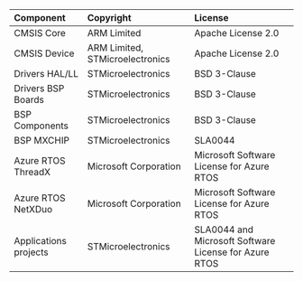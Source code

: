 | Component                       | Copyright                                                          | License                                               |
|:---------                       |:----------                                                         |:-------                                               |
| CMSIS Core                      | ARM Limited                                                        | Apache License 2.0                                    |
| CMSIS Device                    | ARM Limited, STMicroelectronics                                    | Apache License 2.0                                    |
| Drivers HAL/LL                  | STMicroelectronics                                                 | BSD 3-Clause                                          |
| Drivers BSP Boards              | STMicroelectronics                                                 | BSD 3-Clause                                          |
| BSP Components                  | STMicroelectronics                                                 | BSD 3-Clause                                          |
| BSP MXCHIP                      | STMicroelectronics                                                 | SLA0044                                               |
| Azure RTOS ThreadX              | Microsoft Corporation                                              | Microsoft Software License for Azure RTOS             |
| Azure RTOS NetXDuo              | Microsoft Corporation                                              | Microsoft Software License for Azure RTOS             |
| Applications projects           | STMicroelectronics                                                 | SLA0044 and Microsoft Software License for Azure RTOS |
